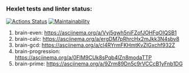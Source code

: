 ### Hexlet tests and linter status:
[![Actions Status](https://github.com/JF-IndependentDev/fullstack-javascript-project-98/actions/workflows/hexlet-check.yml/badge.svg)](https://github.com/JF-IndependentDev/fullstack-javascript-project-98/actions)
[![Maintainability](https://api.codeclimate.com/v1/badges/801bd28c3c906ae0a43e/maintainability)](https://codeclimate.com/github/JF-IndependentDev/fullstack-javascript-project-98/maintainability)

1. brain-even: https://asciinema.org/a/Vyj5gwh5niFZofJOHFqOIQSB1
2. brain-calc: https://asciinema.org/a/ergDM7pRhrcHx2mJkk3N4sbv8
3. brain-gcd:  https://asciinema.org/a/cl4RYrmFKHmtKvZIGxchf932Z
4. brain-progression: https://asciinema.org/a/0FlM9CUk8sPqb4lZn8modaTTP
5. brain-prime: https://asciinema.org/a/9Zrm89Dn5c9rVCCcB1yFnb1DG
